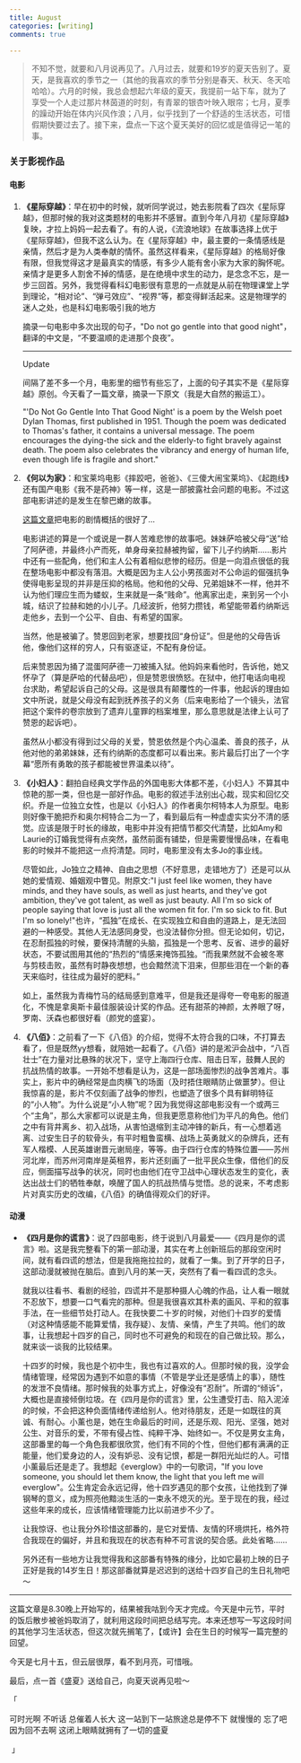 ```yaml
---
title: August
categories: [writing]
comments: true

---
```


> 不知不觉，就要和八月说再见了。八月过去，就要和19岁的夏天告别了。夏天，是我喜欢的季节之一（其他的我喜欢的季节分别是春天、秋天、冬天哈哈哈）。六月的时候，我总会想起六年级的夏天，我提前一站下车，就为了享受一个人走过那片林茵道的时刻，有青翠的银杏叶映入眼帘；七月，夏季的躁动开始在体内兴风作浪；八月，似乎找到了一个舒适的生活状态，可惜假期快要过去了。接下来，盘点一下这个夏天美好的回忆或是值得记一笔的事。

### 关于影视作品

#### 电影

1. **《星际穿越》**：早在初中的时候，就听同学说过，她去影院看了四次《星际穿越》，但那时候的我对这类题材的电影并不感冒。直到今年八月初《星际穿越》复映，才拉上妈妈一起去看了。有的人说，《流浪地球》在故事选择上优于《星际穿越》，但我不这么认为。在《星际穿越》中，最主要的一条情感线是亲情，然后才是为人类奉献的情怀。虽然这样看来，《星际穿越》的格局好像有限，但我觉得这才是最真实的情感，有多少人能有舍小家为大家的胸怀呢。亲情才是更多人割舍不掉的情感，是在绝境中求生的动力，是念念不忘，是一步三回首。另外，我觉得看科幻电影很有意思的一点就是从前在物理课堂上学到理论，“相对论”、“弹弓效应”、“视界”等，都变得鲜活起来。这是物理学的迷人之处，也是科幻电影吸引我的地方

   摘录一句电影中多次出现的句子，"Do not go gentle into that good night"，翻译的中文是，“不要温顺的走进那个良夜”。

   -------

   Update

   间隔了差不多一个月，电影里的细节有些忘了，上面的句子其实不是《星际穿越》原创。今天看了一篇文章，摘录一下原文（我是大自然的搬运工）。

   "'Do Not Go Gentle Into That Good Night' is a poem by the Welsh poet Dylan Thomas, first published in 1951. Though the poem was dedicated to Thomas's father, it contains a universal message. The poem encourages the dying-the sick and the elderly-to fight bravely against death. The poem also celebrates the vibrancy and energy of human life, even though life is fragile and short."

2. **《何以为家》**：和宝莱坞电影《摔跤吧，爸爸》、《三傻大闹宝莱坞》、《起跑线》还有国产电影《我不是药神》等一样，这是一部披露社会问题的电影。不过这部电影讲述的是发生在黎巴嫩的故事。

   [这篇文章](https://zhuanlan.zhihu.com/p/64318586)把电影的剧情概括的很好了…

   电影讲述的算是一个或说是一群人苦难悲惨的故事吧。妹妹萨哈被父母“送”给了阿萨德，并最终小产而死，单身母亲拉赫被拘留，留下儿子约纳斯……影片中还有一些配角，他们和主人公有着相似悲惨的经历。但是一向泪点很低的我在整场电影中都没有落泪。大概是因为主人公小男孩面对不公命运的倔强抗争使得电影呈现的并非是压抑的格局。他和他的父母、兄弟姐妹不一样，他并不认为他们理应生而为蝼蚁，生来就是一条“贱命”。他离家出走，来到另一个小城，结识了拉赫和她的小儿子。几经波折，他努力攒钱，希望能带着约纳斯远走他乡，去到一个公平、自由、有希望的国家。

   当然，他是被骗了。赞恩回到老家，想要找回“身份证”。但是他的父母告诉他，像他们这样的穷人，只有驱逐证，不配有身份证。

   后来赞恩因为捅了混蛋阿萨德一刀被捕入狱。他妈妈来看他时，告诉他，她又怀孕了（算是萨哈的代替品吧），但是赞恩很愤怒。在狱中，他打电话向电视台求助，希望起诉自己的父母。这是很具有颠覆性的一件事，他起诉的理由如文中所说，就是父母没有起到抚养孩子的义务（后来电影给了一个镜头，法官把这个案件的卷宗放到了遗弃儿童罪的档案堆里，那么意思就是法律上认可了赞恩的起诉吧）。

   虽然从小都没有得到过父母的关爱，赞恩依然是个内心温柔、善良的孩子，从他对他的弟弟妹妹，还有约纳斯的态度都可以看出来。影片最后打出了一个字幕“愿所有勇敢的孩子都能被世界温柔以待”。

3. **《小妇人》**：翻拍自经典文学作品的外国电影大体都不差，《小妇人》不算其中惊艳的那一类，但也是一部好作品。电影的叙述手法别出心裁，现实和回忆交织。乔是一位独立女性，也是以《小妇人》的作者奥尔柯特本人为原型。电影则好像干脆把乔和奥尔柯特合二为一了，看到最后有一种虚虚实实分不清的感觉。应该是限于时长的缘故，电影中并没有把情节都交代清楚，比如Amy和Laurie的订婚我觉得有点突然，虽然前面有铺垫，但是需要慢慢品味，在看电影的时候并不能把这一点捋清楚。同时，电影里没有太多Jo的事业线。

   尽管如此，Jo独立之精神、自由之思想（不好意思，走错地方了）还是可以从她的爱情观、婚姻观中瞥见。附原文:"I just feel like women, they have minds, and they have souls, as well as just hearts, and they've got ambition, they've got talent, as well as just beauty. All I'm so sick of people saying that love is just all the women fit for. I'm so sick to fit. But I'm so lonely!"也许，“孤独”在成长、在实现独立和自由的道路上，是无法回避的一种感受。其他人无法感同身受，也没法替你分担。但无论如何，切记，在忍耐孤独的时候，要保持清醒的头脑，孤独是一个思考、反省、进步的最好状态，不要试图用其他的“热烈的”情感来掩饰孤独。“而我果然就不会被冬寒与剪枝击败，虽然有时静夜想想，也会黯然流下泪来，但那些泪在一个新的春天来临时，往往成为最好的肥料。”

   如上，虽然我为青梅竹马的结局感到意难平，但是我还是得夸一夸电影的服道化，不愧是拿奥斯卡最佳服装设计奖的作品。还有甜茶的神颜，太养眼了呀，罗南、沃森也都很好看（颜党的盛宴）。

4. **《八佰》**：之前看了一下《八佰》的介绍，觉得不太符合我的口味，不打算去看了，但是既然yy想看，就陪她一起看了。《八佰》讲的是淞沪会战中，“八百壮士”在力量对比悬殊的状况下，坚守上海四行仓库、阻击日军，鼓舞人民的抗战热情的故事。一开始不想看是认为，这是一部场面惨烈的战争苦难片。事实上，影片中的确经常是血肉横飞的场面（及时捂住眼睛防止做噩梦）。但让我惊喜的是，影片不仅刻画了战争的惨烈，也塑造了很多个具有鲜明特征的“小人物”。为什么说是“小人物”呢？因为我觉得这部电影没有一个或两三个“主角”，那么大家都可以说是主角，但我更愿意称他们为平凡的角色。他们之中有背井离乡、初入战场，从害怕退缩到主动冲锋的新兵，有一心想着逃离、过安生日子的软骨头，有平时粗鲁蛮横、战场上英勇就义的杂牌兵，还有军人楷模、人民英雄谢晋元谢局座，等等。由于四行仓库的特殊位置——苏州河北岸，而苏州河南岸是英租界，影片还刻画了一批平民众生像，借他们的反应，侧面描写战争的状况，同时也由他们在守卫战中心理状态发生的变化，表达出战士们的牺牲奉献，唤醒了国人的抗战热情与觉悟。总的说来，不考虑影片对真实历史的改编，《八佰》的确值得观众们的好评。

#### 动漫

- **《四月是你的谎言》**：说了四部电影，终于说到八月最爱——《四月是你的谎言》啦。这是我完整看下的第一部动漫，其实在考上创新班后的那段空闲时间，就有看四谎的想法，但是我拖拖拉拉的，就看了一集。到了开学的日子，这部动漫就被抛在脑后。直到八月的某一天，突然有了看一看四谎的念头。

  就我以往看书、看剧的经验，四谎并不是那种摄人心魄的作品，让人看一眼就不忍放下，想要一口气看完的那种。但是我很喜欢其朴素的画风、平和的叙事手法，在一些细节处打动人。在我快要二十岁的时候，对他们十四岁的爱情（对这种情感能不能算爱情，我存疑）、友情、亲情，产生了共鸣。他们的故事，让我想起十四岁的自己，同时也不可避免的和现在的自己做比较。那么，就来谈一谈我的比较结果。

  十四岁的时候，我也是个初中生，我也有过喜欢的人。但那时候的我，没学会情绪管理，经常因为遇到不如意的事情（不管是学业还是感情上的事），随性的发泄不良情绪。那时候我的处事方式上，好像没有“忍耐”。所谓的“倾诉”，大概也是直接倾倒垃圾。在《四月是你的谎言》里，公生遭受打击、陷入泥淖的时候，不会把这种负面情绪传递给别人。他对待朋友，还是一如既往的真诚、有耐心。小薰也是，她在生命最后的时间，还是乐观、阳光、坚强，她对公生、对音乐的爱，不带有侵占性、纯粹干净、始终如一。不仅是男女主角，这部番里的每一个角色我都很欣赏，他们有不同的个性，但他们都有满满的正能量，他们爱身边的人，没有妒忌、没有记恨，都是一群阳光灿烂的人。可惜小薰最后还是走了。我想起《everglow》中的一句歌词，"If you love someone, you should let them know, the light that you left me will everglow"。公生肯定会永远记得，他十四岁遇见的那个女孩，让他找到了弹钢琴的意义，成为照亮他黯淡生活的一束永不熄灭的光。至于现在的我，经过这些年来的成长，应该情绪管理能力比以前进步不少了。

  让我惊讶、也让我分外珍惜这部番的，是它对爱情、友情的环境烘托，格外符合我现在的偏好，并且和我现在的状态有种不可言说的契合感。此处省略……

  另外还有一些地方让我觉得我和这部番有特殊的缘分，比如它最初上映的日子正好是我的14岁生日！那这部番就算是迟迟到的送给十四岁自己的生日礼物吧～

------

这篇文章是8.30晚上开始写的，结果被我咕到今天才完成。今天是中元节，平时的饭后散步被爸妈取消了，就利用这段时间把总结写完。本来还想写一写这段时间的其他学习生活状态，但这次就先搁笔了，【或许】会在生日的时候写一篇完整的回望。

今天是七月十五，但云层很厚，看不到月亮，可惜哦。

最后，点一首《盛夏》送给自己，向夏天说再见啦～

「 

  可时光啊 不听话 总催着人长大
  这一站到下一站旅途总是停不下
  就慢慢的 忘了吧 因为回不去啊
  这闭上眼睛就拥有了一切的盛夏

​                          」